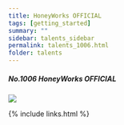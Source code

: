 ```yaml
---
title: HoneyWorks OFFICIAL 
tags: [getting_started]
summary: ""
sidebar: talents_sidebar
permalink: talents_1006.html
folder: talents
---
```



##### No.1006 HoneyWorks OFFICIAL 
  

![](https://yt3.ggpht.com/ytc/AKedOLTd-6SRTDuCXRdylU91fKo1o2vBS-vpWLYdByRBrA=s176-c-k-c0x00ffffff-no-rj)




{% include links.html %}
